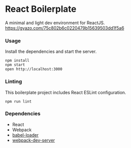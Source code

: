 React Boilerplate
=====================

A minimal and light dev environment for ReactJS.
https://gyazo.com/75c802b6c0220479b15639503dd1f5a6

### Usage

Install the dependencies and start the server.

```
npm install
npm start
open http://localhost:3000
```

### Linting

This boilerplate project includes React ESLint configuration.

```
npm run lint
```

### Dependencies

* React
* Webpack
* [babel-loader](https://github.com/babel/babel-loader)
* [webpack-dev-server](https://github.com/webpack/webpack-dev-server)
